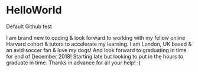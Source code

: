 # HelloWorld
Default Github test 

I am brand new to coding & look forward to working with my fellow online Harvard cohort & tutors to accelerate my learning.
I am London, UK based & an avid soccer fan & love my dogs!
And look forward to graduating in time for end of December 2018!
Starting late but looking to put in the hours to graduate in time.
Thanks in advance for all your help! :)
